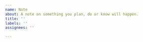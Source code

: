 ```yaml
---
name: Note
about: A note on something you plan, do or know will happen.
title: ''
labels: ''
assignees: ''

---
```



